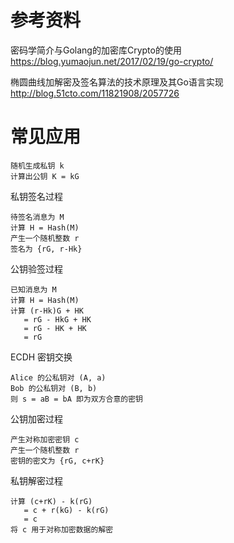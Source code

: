 # 参考资料

密码学简介与Golang的加密库Crypto的使用
https://blog.yumaojun.net/2017/02/19/go-crypto/

椭圆曲线加解密及签名算法的技术原理及其Go语言实现
http://blog.51cto.com/11821908/2057726

# 常见应用

	随机生成私钥 k
	计算出公钥 K = kG

私钥签名过程

	待签名消息为 M
	计算 H = Hash(M)
	产生一个随机整数 r
	签名为 {rG, r-Hk}

公钥验签过程

	已知消息为 M
	计算 H = Hash(M)
	计算 (r-Hk)G + HK
	   = rG - HkG + HK
	   = rG - HK + HK
	   = rG

ECDH 密钥交换

	Alice 的公私钥对 (A, a)
	Bob 的公私钥对 (B, b)
	则 s = aB = bA 即为双方合意的密钥

公钥加密过程

	产生对称加密密钥 c
	产生一个随机整数 r
	密钥的密文为 {rG, c+rK}

私钥解密过程

	计算 (c+rK) - k(rG)
	   = c + r(kG) - k(rG)
	   = c
	将 c 用于对称加密数据的解密
